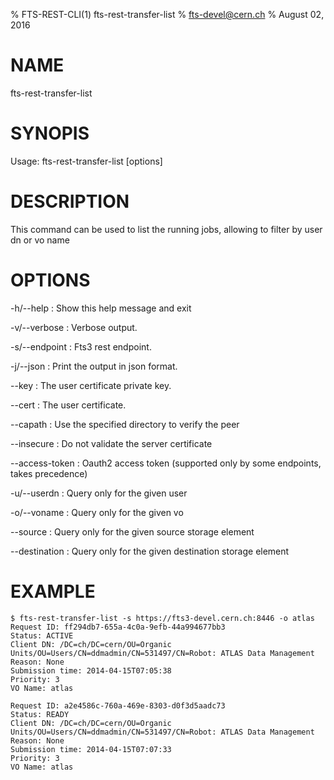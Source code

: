 % FTS-REST-CLI(1) fts-rest-transfer-list
% fts-devel@cern.ch
% August 02, 2016
# NAME

fts-rest-transfer-list

# SYNOPIS

Usage: fts-rest-transfer-list [options]

# DESCRIPTION

This command can be used to list the running jobs, allowing to filter by user dn or vo name

# OPTIONS

-h/--help
:	Show this help message and exit

-v/--verbose
:	Verbose output. 

-s/--endpoint
:	Fts3 rest endpoint. 

-j/--json
:	Print the output in json format. 

--key
:	The user certificate private key. 

--cert
:	The user certificate. 

--capath
:	Use the specified directory to verify the peer

--insecure
:	Do not validate the server certificate

--access-token
:	Oauth2 access token (supported only by some endpoints, takes precedence)

-u/--userdn
:	Query only for the given user

-o/--voname
:	Query only for the given vo

--source
:	Query only for the given source storage element

--destination
:	Query only for the given destination storage element

# EXAMPLE
```
$ fts-rest-transfer-list -s https://fts3-devel.cern.ch:8446 -o atlas
Request ID: ff294db7-655a-4c0a-9efb-44a994677bb3
Status: ACTIVE
Client DN: /DC=ch/DC=cern/OU=Organic Units/OU=Users/CN=ddmadmin/CN=531497/CN=Robot: ATLAS Data Management
Reason: None
Submission time: 2014-04-15T07:05:38
Priority: 3
VO Name: atlas

Request ID: a2e4586c-760a-469e-8303-d0f3d5aadc73
Status: READY
Client DN: /DC=ch/DC=cern/OU=Organic Units/OU=Users/CN=ddmadmin/CN=531497/CN=Robot: ATLAS Data Management
Reason: None
Submission time: 2014-04-15T07:07:33
Priority: 3
VO Name: atlas

```
